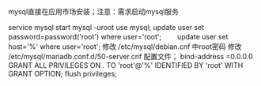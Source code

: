 mysql直接在应用市场安装；注意：需求启动mysql服务

service mysql start
mysql -uroot 
use mysql;
update user set password=password('root') where user='root';　　
update user set host='%' where user='root';
修改 /etc/mysql/debian.cnf  中root密码
修改 /etc/mysql/mariadb.conf.d/50-server.cnf 配置文件； bind-address =0.0.0.0
GRANT ALL PRIVILEGES ON *.* TO 'root'@'%' IDENTIFIED BY 'root' WITH GRANT OPTION; 
flush privileges;